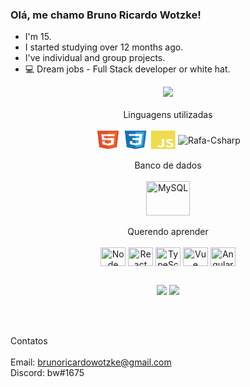 ### Olá, me chamo Bruno Ricardo Wotzke!

- I'm 15. <br> 
- I started studying over 12 months ago. <br> 
- I've individual and group projects. <br> 
- 💻 Dream jobs - Full Stack developer or white hat.
 
<div align="center">
  <a href="https://github.com/BrunoRW">
  <img height="180em" src="https://github-readme-stats.vercel.app/api?username=BrunoRW&show_icons=true&theme=dark&include_all_commits=true&count_private=true"/>
<!--   <img height="180em" src="https://github-readme-stats.vercel.app/api/top-langs/?username=BrunoRW&layout=compact&langs_count=7&theme=dark"/> -->
     </a>
</div>
  
<div align='center' ><br>
  Linguagens utilizadas <br><br>  
  <img align="center" height="30" title='HTML5' width="40" src="https://raw.githubusercontent.com/devicons/devicon/master/icons/html5/html5-original.svg">
  <img align="center" height="30" title='CSS3' width="40" src="https://raw.githubusercontent.com/devicons/devicon/master/icons/css3/css3-original.svg">
  <img align="center" height="30" title='JavaScript' width="40" src="https://raw.githubusercontent.com/devicons/devicon/master/icons/javascript/javascript-plain.svg">
  <img align="center" alt="Rafa-Csharp" title='PHP' height="55" width="40" src="https://cdn.jsdelivr.net/gh/devicons/devicon/icons/php/php-plain.svg">
</div>

<div align='center' ><br>
  Banco de dados <br><br>
  <img align="center" title='MySQL' height="55" width="70" src="https://cdn.jsdelivr.net/gh/devicons/devicon/icons/mysql/mysql-original-wordmark.svg">
</div>

<div align='center' ><br>
  Querendo aprender <br><br>
  <img align="center" title='Node' height="30" width="40" src="https://cdn.jsdelivr.net/gh/devicons/devicon/icons/nodejs/nodejs-original.svg">
  <img align="center" title='React' height="30" width="40" src="https://cdn.jsdelivr.net/gh/devicons/devicon/icons/react/react-original.svg">
  <img align="center" title='TypeScript' height="30" width="40" src="https://cdn.jsdelivr.net/gh/devicons/devicon/icons/typescript/typescript-original.svg">
  <img align="center" title='Vue' height="30" width="40" src="https://cdn.jsdelivr.net/gh/devicons/devicon/icons/vuejs/vuejs-original.svg">
  <img align="center" title='Angular' height="30" width="40" src="https://cdn.jsdelivr.net/gh/devicons/devicon/icons/angularjs/angularjs-plain.svg">
</div>
  
  ##
  
  <div align="center"> 
<!--   <a href="https://instagram.com/bruno_wotzke" target="_blank"><img src="https://img.shields.io/badge/-Instagram-%23E4405F?style=for-the-badge&logo=instagram&logoColor=white" target="_blank"></a> -->
 <a href="https://discord.gg/gtm3gdzx" target="_blank"><img src="https://img.shields.io/badge/Discord-7289DA?style=for-the-badge&logo=discord&logoColor=white" target="_blank"></a> 
  <a href = "mailto:brunoricardowotzke@gmail.com"><img src="https://img.shields.io/badge/-Gmail-%23333?style=for-the-badge&logo=gmail&logoColor=white" target="_blank"></a>

 
</div>

<br><br>

Contatos <br><br>
Email: brunoricardowotzke@gmail.com<br>
Discord: bw#1675

  
